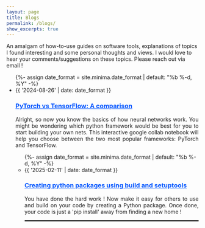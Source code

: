 ```yaml
---
layout: page
title: Blogs
permalink: /blogs/
show_excerpts: true
---
```


An amalgam of how-to-use guides on software tools, 
explanations of topics I found interesting 
and some personal thoughts and views. I would love 
to hear your comments/suggestions on these topics.
Please reach out via email !

<ul class="post-list">
{%- assign date_format = site.minima.date_format | default: "%b %-d, %Y" -%}
  <li>
    <span class="post-meta">{{ '2024-08-26' | date: date_format }}</span>
    <h3>
      <a class="post-link" href="https://colab.research.google.com/drive/1CQ5z-zfUY3PQJgZRrk-Bd632hJ476Nih" style="color: #0055ff">
        PyTorch vs TensorFlow: A comparison
      </a>
    </h3>
    <p align='justify'>
      Alright, so now you know the basics of how neural networks work. You might be wondering which python framework 
      would be best for you to start building your own nets. This interactive google collab notebook will help you
      choose between the two most popular frameworks: PyTorch and TensorFlow.
    </p>
  </li>
<ul class="post-list">
{%- assign date_format = site.minima.date_format | default: "%b %-d, %Y" -%}
  <li>
    <span class="post-meta">{{ '2025-02-11' | date: date_format }}</span>
    <h3>
      <a class="post-link" href="/setuptools/index.html" style="color: #0055ff">
        Creating python packages using build and setuptools
      </a>
    </h3>
    <p align='justify'>
      You have done the hard work ! Now make it easy for others to use and build on your code by creating a Python package. Once done, your
      code is just a 'pip install' away from finding a new home !
    </p>
  </li>

<hr style="border: 1px solid black;"/>


